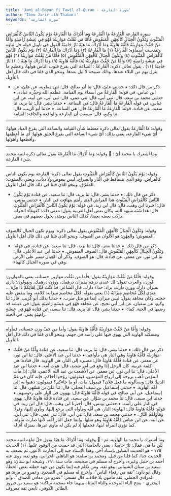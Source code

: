 ```yaml
---
title: 'Jami al-Bayan fi Tawil al-Quran - سورة القارعة'
author: 'Ibnu Jarir ath-Thabari'
keywords: 'سورة القارعة'
---
```


سورة القارعة
الْقَارِعَةُ
مَا الْقَارِعَةُ
وَمَا أَدْرَاكَ مَا الْقَارِعَةُ
يَوْمَ يَكُونُ النَّاسُ كَالْفَرَاشِ الْمَبْثُوثِ
وَتَكُونُ الْجِبَالُ كَالْعِهْنِ الْمَنفُوشِ
فَأَمَّا مَن ثَقُلَتْ مَوَازِينُهُ
فَهُوَ فِي عِيشَةٍ رَّاضِيَةٍ
وَأَمَّا مَنْ خَفَّتْ مَوَازِينُهُ
فَأُمُّهُ هَاوِيَةٌ
وَمَا أَدْرَاكَ مَا هِيَهْ
نَارٌ حَامِيَةٌ
القول في تأويل قوله جل ثناؤه وتقدست أسماؤه: الْقَارِعَةُ (١) مَا الْقَارِعَةُ (٢) وَمَا أَدْرَاكَ مَا الْقَارِعَةُ (٣) يَوْمَ يَكُونُ النَّاسُ كَالْفَرَاشِ الْمَبْثُوثِ (٤) وَتَكُونُ الْجِبَالُ كَالْعِهْنِ الْمَنْفُوشِ (٥) فَأَمَّا مَنْ ثَقُلَتْ مَوَازِينُهُ (٦) فَهُوَ فِي عِيشَةٍ رَاضِيَةٍ (٧) وَأَمَّا مَنْ خَفَّتْ مَوَازِينُهُ (٨) فَأُمُّهُ هَاوِيَةٌ (٩) وَمَا أَدْرَاكَ مَا هِيَهْ (١٠) نَارٌ حَامِيَةٌ (١١)  .
يقول تعالى ذكره:
الْقَارِعَةُ
: الساعة التي يقرع قلوب الناس هولُها، وعظيم ما ينزل بهم من البلاء عندها، وذلك صبيحة لا ليل بعدها.
وبنحو الذي قلنا في ذلك قال أهل التأويل.
* ذكر من قال ذلك:
⁕ حدثني عليّ، قال: ثنا أبو صالح، قال: ثني معاوية، عن عليّ، عن ابن عباس، في قوله:
الْقَارِعَةُ
من أسماء يوم القيامة، عظَّمه الله وحذّره عباده.
⁕ حدثني محمد بن سعد، قال: ثني أبي، قال: ثني عمي، قال: ثني أبي، عن أبيه، عن ابن عباس، قي قوله
الْقَارِعَةُ مَا الْقَارِعَةُ
قال: هي الساعة.
⁕ حدثنا بشر، قال: ثنا يزيد، ثنا سعيد، عن قتادة، قوله:
الْقَارِعَةُ مَا الْقَارِعَةُ
قال: هي الساعة.
⁕ حدثنا أبو كُرَيب، قال: ثنا وكيع، قال: سمعت أن القارعة والواقعة والحاقة: القيامة.
* * *
وقوله:
مَا الْقَارِعَةُ
يقول تعالى ذكره معظما شأن القيامة والساعة التي يقرع العباد هولها: أيّ شيء القارعة، يعني بذلك: أيّ شيء الساعة التي يقرع الخلق هولها: أي ما أعظمها وأفظعها وأهولها.
* * *
وقوله:
وَمَا أَدْرَاكَ مَا الْقَارِعَةُ
يقول تعالى ذكره لنبيه محمد

: وما أشعرك يا محمد أيّ شيء القارعة.
* * *
وقوله:
يَوْمَ يَكُونُ النَّاسُ كَالْفَرَاشِ الْمَبْثُوثِ
يقول تعالى ذكره: القارعة يوم يكون الناس كالفراش، وهو الذي يتساقط في النار والسراج، ليس ببعوض ولا ذباب، ويعني بالمبثوث: المفرّق.
وبنحو الذي قلنا في ذلك قال أهل التأويل.
* ذكر من قال ذلك:
⁕ حدثنا بشر، قال: ثنا يزيد، قال: ثنا سعيد، عن قتادة
يَوْمَ يَكُونُ النَّاسُ كَالْفَرَاشِ الْمَبْثُوثِ
هذا الفراش الذي رأيتم يتهافت في النار.
⁕ حدثني يونس، قال: أخبرنا ابن وهب، قال: قال ابن زيد، في قوله:
يَوْمَ يَكُونُ النَّاسُ كَالْفَرَاشِ الْمَبْثُوثِ
قال: هذا شَبَه شبهه الله، وكان بعض أهل العربية يقول: معنى ذلك: كغوغاء الجراد، يركب بعضه بعضا، كذلك الناس يومئذ، يجول بعضهم في بعض.
* * *
وقوله:
وَتَكُونُ الْجِبَالُ كَالْعِهْنِ الْمَنْفُوشِ
يقول تعالى ذكره: ويوم تكون الجبال كالصوف المنفوش؛ والعِهْن: هو الألوان من الصوف.
وبنحو الذي قلنا في ذلك قال أهل التأويل.
* ذكر من قال ذلك:
⁕ حدثنا بشر، قال: ثنا يزيد، قال: ثنا سعيد، عن قتادة، في قوله:
وَتَكُونُ الْجِبَالُ كَالْعِهْنِ الْمَنْفُوشِ
قال: الصوف المنفوش.
⁕ حدثنا ابن عبد الأعلى، قال: ثنا ابن ثور، عن معمر، عن قتادة، قال: هو الصوف. وذُكر أن الجبال تسير على الأرض وهي في صورة الجبال كالهباء.
* * *
وقوله:
فَأَمَّا مَنْ ثَقُلَتْ مَوَازِينُهُ
يقول: فأما من ثقُلَت موازين حسناته، يعني بالموازين: الوزن، والعرب تقول: لك عندي درهم بميزان درهمك، ووزن درهمك، ويقولون: داري بميزان دارك ووزن دارك، يراد: حذاء دارك. قال الشاعر:
قدْ كُنْتُ قَبْلَ لِقائِكُمْ ذَا مِرَّة ... عِندِي لِكُلِّ مُخاصِمٍ مِيزَانُهُ
(١)
يعني بقوله: لكلّ مخاصم ميزانه: كلامه، وما ينقض عليه حجته. وكان مجاهد يقول: ليس ميزان، إنما هو مثل ضرب.
⁕ حدثنا بذلك أبو كُرَيب، قال: ثنا وكيع، عن سفيان، عن ابن أبي نجيح، عن مجاهد
فَهُوَ فِي عِيشَةٍ رَاضِيَةٍ
يقول: في عيشة قد رضيها في الجنة.
كما:-
⁕ حدثنا بشر، قال: ثنا يزيد، قال: ثنا سعيد، عن قتادة
فَهُوَ فِي عِيشَةٍ رَاضِيَةٍ
يعني: في الجنة.
* * *
وقوله:
وَأَمَّا مَنْ خَفَّتْ مَوَازِينُهُ فَأُمُّهُ هَاوِيَةٌ
يقول: وأما من خفّ وزن حسناته، فمأواه ومسكنه الهاوية التي يهوي فيها على رأسه في جهنم.
وبنحو الذي قلنا في ذلك قال أهل التأويل.
* ذكر من قال ذلك:
⁕ حدثنا بشر، قال: ثنا يزيد، قال: ثنا سعيد، عن قتادة
وَأَمَّا مَنْ خَفَّتْ مَوَازِينُهُ فَأُمُّهُ هَاوِيَةٌ
وهي النار هي مأواهم.
⁕ حدثنا ابن عبد الأعلى، قال: ثنا ابن ثور، عن معمر، عن قتادة
فَأُمُّهُ هَاوِيَةٌ
قال: مصيره إلى النار، هي الهاوية. قال قتادة: هي كلمة عربية، كان الرجل إذا وقع في أمر شديد، قال: هوت أمه.
⁕ حدثنا ابن عبد الأعلى، قال: ثنا ابن ثور، عن معمر، عن الأشعث بن عبد الله الأعمى، قال: إذا مات المؤمن ذُهب بروحه إلى أرواح المؤمنين، فيقولون: روّحوا أخاكم، فإنه كان في غمّ الدنيا؛ قال: ويسألونه ما فعل فلان؟ فيقول: مات، أو ما جاءكم؟ فيقولون: ذهبوا به إلى أمِّه الهاوية.
⁕ حدثني إسماعيل بن سيف العجلي، قال: ثنا عليّ بن مُسْهِر، قال: ثنا إسماعيل، عن أبي صالح، في قوله
فَأُمُّهُ هَاوِيَةٌ
قال: يهوون في النار على رءوسهم.
⁕ حدثنا ابن سيف، قال: ثنا محمد بن سَوَّار، عن سعيد، عن قتادة
فَأُمُّهُ هَاوِيَةٌ
قال: يهوي في النار على رأسه.
⁕ حدثني يونس، قال: أخبرنا ابن وهب، قال: قال ابن زيد، في قوله:
فَأُمُّهُ هَاوِيَةٌ
قال: الهاوية: النار، هي أمُّه ومأواه التي يرجع إليها، ويأوي إليها، وقرأ:
وَمَأْوَاهُمُ النَّارُ
.
⁕ حدثني محمد بن سعد، قال: ثني أبي، قال: ثني عمي، قال: ثني أبي، عن أبيه، عن ابن عباس
فَأُمُّهُ هَاوِيَةٌ
وهو مثلها، وإنما جعل النار أمَّه، لأنها صارت مأواه، كما تؤوي المرأة ابنها، فجعلها إذ لم يكن له مأوى غيرها، بمنزلة أمّ له.
* * *
وقوله:
وَمَا أَدْرَاكَ مَا هِيَهْ
يقول جلّ ثناؤه لنبيه محمد

: وما أشعرك يا محمد ما الهاوية، ثم بَيَّن ما هي، فقال:
نَارٌ حَامِيَةٌ
، يعني بالحامية: التي قد حميت من الوقود عليها.
(١)
الحديث ١٧٥ - هو الحديث السابق بإسناد آخر. وهذا الإسناد جيد إلى الحارث الأعور، ثم يضعف به الحديث جدا، كما قلنا من قبل.
ومحمد بن سلمة: هو الباهلي الحراني، وهو ثقة، روى عنه أحمد بن حنبل وغيره، وأخرج له مسلم في صحيحه، مات سنة ١٩١. وشيخه أبو سنان: وهو سعيد بن سنان الشيباني، وهو ثقة، ومن تكلم فيه إنما يكون من جهة خطئه بعض الخطأ، وقال أبو داود: "ثقة من رفعاء الناس"، وأخرج له مسلم في الصحيح. وعمرو بن مرة: هو المرادي الجملي، ثقة مأمون بلا خلاف، قال مسعر: "عمرو من معادن الصدق ". وأبو البختري - بفتح الباء الموحدة والتاء المثناة بينهما خاء معجمة ساكنة: هو سعيد بن فيروز الطائي الكوفي، تابعي ثقة معروف.